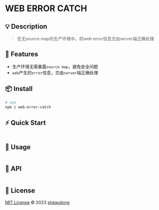 # WEB ERROR CATCH

## 💡 Description

> 在无source map的生产环境中，将web error信息交由server端正确处理

## 🚀 Features

- 生产环境无需暴露`source map`，避免安全问题
- `web`产生的`error`信息，交由`server`端正确处理

## 📦 Install

```bash
# npm
npm i web-error-catch
```

## ⚡ Quick Start

```bash
```

## 🦄 Usage

```ts
```

## 🔑 API

```ts
```

## 📄 License

[MIT License](https://gitlab.com/shewulong/web-error-catch/blob/master/LICENSE.md) © 2023 [shewulong](https://gitlab.com/shewulong)
